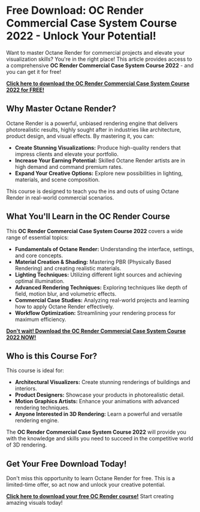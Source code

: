 # Free Download: OC Render Commercial Case System Course 2022 - Unlock Your Potential!

Want to master Octane Render for commercial projects and elevate your visualization skills? You're in the right place! This article provides access to a comprehensive **OC Render Commercial Case System Course 2022** - and you can get it for free!

[**Click here to download the OC Render Commercial Case System Course 2022 for FREE!**](https://udemywork.com/oc-render-commercial-case-system-course-2022)

## Why Master Octane Render?

Octane Render is a powerful, unbiased rendering engine that delivers photorealistic results, highly sought after in industries like architecture, product design, and visual effects. By mastering it, you can:

*   **Create Stunning Visualizations:** Produce high-quality renders that impress clients and elevate your portfolio.
*   **Increase Your Earning Potential:** Skilled Octane Render artists are in high demand and command premium rates.
*   **Expand Your Creative Options:** Explore new possibilities in lighting, materials, and scene composition.

This course is designed to teach you the ins and outs of using Octane Render in real-world commercial scenarios.

## What You'll Learn in the OC Render Course

This **OC Render Commercial Case System Course 2022** covers a wide range of essential topics:

*   **Fundamentals of Octane Render:** Understanding the interface, settings, and core concepts.
*   **Material Creation & Shading:** Mastering PBR (Physically Based Rendering) and creating realistic materials.
*   **Lighting Techniques:** Utilizing different light sources and achieving optimal illumination.
*   **Advanced Rendering Techniques:** Exploring techniques like depth of field, motion blur, and volumetric effects.
*   **Commercial Case Studies:** Analyzing real-world projects and learning how to apply Octane Render effectively.
*   **Workflow Optimization:** Streamlining your rendering process for maximum efficiency.

[**Don't wait! Download the OC Render Commercial Case System Course 2022 NOW!**](https://udemywork.com/oc-render-commercial-case-system-course-2022)

## Who is this Course For?

This course is ideal for:

*   **Architectural Visualizers:** Create stunning renderings of buildings and interiors.
*   **Product Designers:** Showcase your products in photorealistic detail.
*   **Motion Graphics Artists:** Enhance your animations with advanced rendering techniques.
*   **Anyone Interested in 3D Rendering:** Learn a powerful and versatile rendering engine.

The **OC Render Commercial Case System Course 2022** will provide you with the knowledge and skills you need to succeed in the competitive world of 3D rendering.

## Get Your Free Download Today!

Don't miss this opportunity to learn Octane Render for free. This is a limited-time offer, so act now and unlock your creative potential.

[**Click here to download your free OC Render course!**](https://udemywork.com/oc-render-commercial-case-system-course-2022) Start creating amazing visuals today!
